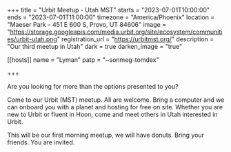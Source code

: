 +++
title = "Urbit Meetup - Utah MST"
starts = "2023-07-01T10:00:00"
ends = "2023-07-01T11:00:00"
timezone = "America/Phoenix"
location = "Maeser Park – 451 E 600 S, Provo, UT 84606"
image = "https://storage.googleapis.com/media.urbit.org/site/ecosystem/communities/urbit-utah.png"
registration_url = "https://urbitmst.org/"
description = "Our third meetup in Utah"
dark = true
darken_image = "true"

[[hosts]]
name = "Lyman"
patp = "~sonmeg-tomdex"

+++

Are you looking for more than the options presented to you?

Come to our Urbit (MST) meetup. All are welcome. Bring a computer and we can onboard you with a planet and hosting for free on site. Whether you are new to Urbit or fluent in Hoon, come and meet others in Utah interested in Urbit.

This will be our first morning meetup, we will have donuts. Bring your friends. You are invited.